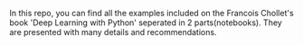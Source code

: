 In this repo, you can find all the examples included on the Francois Chollet's book 'Deep Learning with Python' seperated in 2 parts(notebooks). They are presented with many details and recommendations. 
